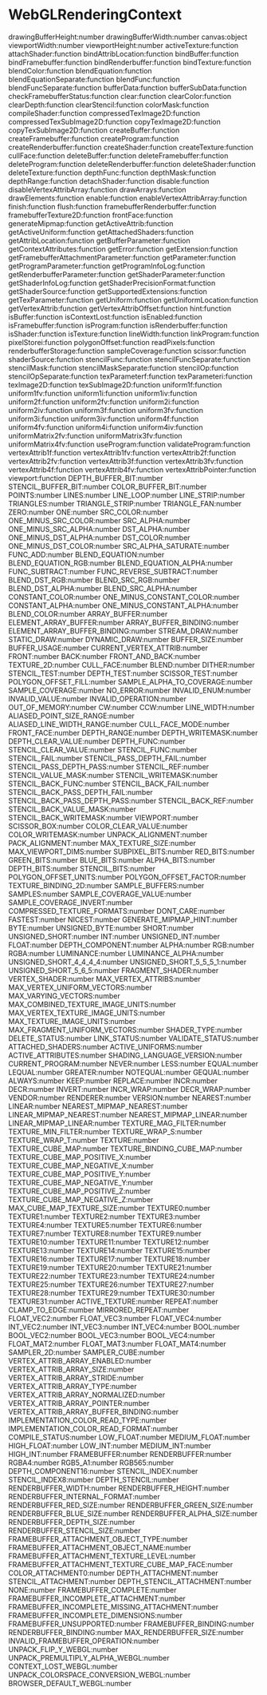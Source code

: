 # WebGLRenderingContext

drawingBufferHeight:number
drawingBufferWidth:number
canvas:object
viewportWidth:number
viewportHeight:number
activeTexture:function
attachShader:function
bindAttribLocation:function
bindBuffer:function
bindFramebuffer:function
bindRenderbuffer:function
bindTexture:function
blendColor:function
blendEquation:function
blendEquationSeparate:function
blendFunc:function
blendFuncSeparate:function
bufferData:function
bufferSubData:function
checkFramebufferStatus:function
clear:function
clearColor:function
clearDepth:function
clearStencil:function
colorMask:function
compileShader:function
compressedTexImage2D:function
compressedTexSubImage2D:function
copyTexImage2D:function
copyTexSubImage2D:function
createBuffer:function
createFramebuffer:function
createProgram:function
createRenderbuffer:function
createShader:function
createTexture:function
cullFace:function
deleteBuffer:function
deleteFramebuffer:function
deleteProgram:function
deleteRenderbuffer:function
deleteShader:function
deleteTexture:function
depthFunc:function
depthMask:function
depthRange:function
detachShader:function
disable:function
disableVertexAttribArray:function
drawArrays:function
drawElements:function
enable:function
enableVertexAttribArray:function
finish:function
flush:function
framebufferRenderbuffer:function
framebufferTexture2D:function
frontFace:function
generateMipmap:function
getActiveAttrib:function
getActiveUniform:function
getAttachedShaders:function
getAttribLocation:function
getBufferParameter:function
getContextAttributes:function
getError:function
getExtension:function
getFramebufferAttachmentParameter:function
getParameter:function
getProgramParameter:function
getProgramInfoLog:function
getRenderbufferParameter:function
getShaderParameter:function
getShaderInfoLog:function
getShaderPrecisionFormat:function
getShaderSource:function
getSupportedExtensions:function
getTexParameter:function
getUniform:function
getUniformLocation:function
getVertexAttrib:function
getVertexAttribOffset:function
hint:function
isBuffer:function
isContextLost:function
isEnabled:function
isFramebuffer:function
isProgram:function
isRenderbuffer:function
isShader:function
isTexture:function
lineWidth:function
linkProgram:function
pixelStorei:function
polygonOffset:function
readPixels:function
renderbufferStorage:function
sampleCoverage:function
scissor:function
shaderSource:function
stencilFunc:function
stencilFuncSeparate:function
stencilMask:function
stencilMaskSeparate:function
stencilOp:function
stencilOpSeparate:function
texParameterf:function
texParameteri:function
texImage2D:function
texSubImage2D:function
uniform1f:function
uniform1fv:function
uniform1i:function
uniform1iv:function
uniform2f:function
uniform2fv:function
uniform2i:function
uniform2iv:function
uniform3f:function
uniform3fv:function
uniform3i:function
uniform3iv:function
uniform4f:function
uniform4fv:function
uniform4i:function
uniform4iv:function
uniformMatrix2fv:function
uniformMatrix3fv:function
uniformMatrix4fv:function
useProgram:function
validateProgram:function
vertexAttrib1f:function
vertexAttrib1fv:function
vertexAttrib2f:function
vertexAttrib2fv:function
vertexAttrib3f:function
vertexAttrib3fv:function
vertexAttrib4f:function
vertexAttrib4fv:function
vertexAttribPointer:function
viewport:function
DEPTH_BUFFER_BIT:number
STENCIL_BUFFER_BIT:number
COLOR_BUFFER_BIT:number
POINTS:number
LINES:number
LINE_LOOP:number
LINE_STRIP:number
TRIANGLES:number
TRIANGLE_STRIP:number
TRIANGLE_FAN:number
ZERO:number
ONE:number
SRC_COLOR:number
ONE_MINUS_SRC_COLOR:number
SRC_ALPHA:number
ONE_MINUS_SRC_ALPHA:number
DST_ALPHA:number
ONE_MINUS_DST_ALPHA:number
DST_COLOR:number
ONE_MINUS_DST_COLOR:number
SRC_ALPHA_SATURATE:number
FUNC_ADD:number
BLEND_EQUATION:number
BLEND_EQUATION_RGB:number
BLEND_EQUATION_ALPHA:number
FUNC_SUBTRACT:number
FUNC_REVERSE_SUBTRACT:number
BLEND_DST_RGB:number
BLEND_SRC_RGB:number
BLEND_DST_ALPHA:number
BLEND_SRC_ALPHA:number
CONSTANT_COLOR:number
ONE_MINUS_CONSTANT_COLOR:number
CONSTANT_ALPHA:number
ONE_MINUS_CONSTANT_ALPHA:number
BLEND_COLOR:number
ARRAY_BUFFER:number
ELEMENT_ARRAY_BUFFER:number
ARRAY_BUFFER_BINDING:number
ELEMENT_ARRAY_BUFFER_BINDING:number
STREAM_DRAW:number
STATIC_DRAW:number
DYNAMIC_DRAW:number
BUFFER_SIZE:number
BUFFER_USAGE:number
CURRENT_VERTEX_ATTRIB:number
FRONT:number
BACK:number
FRONT_AND_BACK:number
TEXTURE_2D:number
CULL_FACE:number
BLEND:number
DITHER:number
STENCIL_TEST:number
DEPTH_TEST:number
SCISSOR_TEST:number
POLYGON_OFFSET_FILL:number
SAMPLE_ALPHA_TO_COVERAGE:number
SAMPLE_COVERAGE:number
NO_ERROR:number
INVALID_ENUM:number
INVALID_VALUE:number
INVALID_OPERATION:number
OUT_OF_MEMORY:number
CW:number
CCW:number
LINE_WIDTH:number
ALIASED_POINT_SIZE_RANGE:number
ALIASED_LINE_WIDTH_RANGE:number
CULL_FACE_MODE:number
FRONT_FACE:number
DEPTH_RANGE:number
DEPTH_WRITEMASK:number
DEPTH_CLEAR_VALUE:number
DEPTH_FUNC:number
STENCIL_CLEAR_VALUE:number
STENCIL_FUNC:number
STENCIL_FAIL:number
STENCIL_PASS_DEPTH_FAIL:number
STENCIL_PASS_DEPTH_PASS:number
STENCIL_REF:number
STENCIL_VALUE_MASK:number
STENCIL_WRITEMASK:number
STENCIL_BACK_FUNC:number
STENCIL_BACK_FAIL:number
STENCIL_BACK_PASS_DEPTH_FAIL:number
STENCIL_BACK_PASS_DEPTH_PASS:number
STENCIL_BACK_REF:number
STENCIL_BACK_VALUE_MASK:number
STENCIL_BACK_WRITEMASK:number
VIEWPORT:number
SCISSOR_BOX:number
COLOR_CLEAR_VALUE:number
COLOR_WRITEMASK:number
UNPACK_ALIGNMENT:number
PACK_ALIGNMENT:number
MAX_TEXTURE_SIZE:number
MAX_VIEWPORT_DIMS:number
SUBPIXEL_BITS:number
RED_BITS:number
GREEN_BITS:number
BLUE_BITS:number
ALPHA_BITS:number
DEPTH_BITS:number
STENCIL_BITS:number
POLYGON_OFFSET_UNITS:number
POLYGON_OFFSET_FACTOR:number
TEXTURE_BINDING_2D:number
SAMPLE_BUFFERS:number
SAMPLES:number
SAMPLE_COVERAGE_VALUE:number
SAMPLE_COVERAGE_INVERT:number
COMPRESSED_TEXTURE_FORMATS:number
DONT_CARE:number
FASTEST:number
NICEST:number
GENERATE_MIPMAP_HINT:number
BYTE:number
UNSIGNED_BYTE:number
SHORT:number
UNSIGNED_SHORT:number
INT:number
UNSIGNED_INT:number
FLOAT:number
DEPTH_COMPONENT:number
ALPHA:number
RGB:number
RGBA:number
LUMINANCE:number
LUMINANCE_ALPHA:number
UNSIGNED_SHORT_4_4_4_4:number
UNSIGNED_SHORT_5_5_5_1:number
UNSIGNED_SHORT_5_6_5:number
FRAGMENT_SHADER:number
VERTEX_SHADER:number
MAX_VERTEX_ATTRIBS:number
MAX_VERTEX_UNIFORM_VECTORS:number
MAX_VARYING_VECTORS:number
MAX_COMBINED_TEXTURE_IMAGE_UNITS:number
MAX_VERTEX_TEXTURE_IMAGE_UNITS:number
MAX_TEXTURE_IMAGE_UNITS:number
MAX_FRAGMENT_UNIFORM_VECTORS:number
SHADER_TYPE:number
DELETE_STATUS:number
LINK_STATUS:number
VALIDATE_STATUS:number
ATTACHED_SHADERS:number
ACTIVE_UNIFORMS:number
ACTIVE_ATTRIBUTES:number
SHADING_LANGUAGE_VERSION:number
CURRENT_PROGRAM:number
NEVER:number
LESS:number
EQUAL:number
LEQUAL:number
GREATER:number
NOTEQUAL:number
GEQUAL:number
ALWAYS:number
KEEP:number
REPLACE:number
INCR:number
DECR:number
INVERT:number
INCR_WRAP:number
DECR_WRAP:number
VENDOR:number
RENDERER:number
VERSION:number
NEAREST:number
LINEAR:number
NEAREST_MIPMAP_NEAREST:number
LINEAR_MIPMAP_NEAREST:number
NEAREST_MIPMAP_LINEAR:number
LINEAR_MIPMAP_LINEAR:number
TEXTURE_MAG_FILTER:number
TEXTURE_MIN_FILTER:number
TEXTURE_WRAP_S:number
TEXTURE_WRAP_T:number
TEXTURE:number
TEXTURE_CUBE_MAP:number
TEXTURE_BINDING_CUBE_MAP:number
TEXTURE_CUBE_MAP_POSITIVE_X:number
TEXTURE_CUBE_MAP_NEGATIVE_X:number
TEXTURE_CUBE_MAP_POSITIVE_Y:number
TEXTURE_CUBE_MAP_NEGATIVE_Y:number
TEXTURE_CUBE_MAP_POSITIVE_Z:number
TEXTURE_CUBE_MAP_NEGATIVE_Z:number
MAX_CUBE_MAP_TEXTURE_SIZE:number
TEXTURE0:number
TEXTURE1:number
TEXTURE2:number
TEXTURE3:number
TEXTURE4:number
TEXTURE5:number
TEXTURE6:number
TEXTURE7:number
TEXTURE8:number
TEXTURE9:number
TEXTURE10:number
TEXTURE11:number
TEXTURE12:number
TEXTURE13:number
TEXTURE14:number
TEXTURE15:number
TEXTURE16:number
TEXTURE17:number
TEXTURE18:number
TEXTURE19:number
TEXTURE20:number
TEXTURE21:number
TEXTURE22:number
TEXTURE23:number
TEXTURE24:number
TEXTURE25:number
TEXTURE26:number
TEXTURE27:number
TEXTURE28:number
TEXTURE29:number
TEXTURE30:number
TEXTURE31:number
ACTIVE_TEXTURE:number
REPEAT:number
CLAMP_TO_EDGE:number
MIRRORED_REPEAT:number
FLOAT_VEC2:number
FLOAT_VEC3:number
FLOAT_VEC4:number
INT_VEC2:number
INT_VEC3:number
INT_VEC4:number
BOOL:number
BOOL_VEC2:number
BOOL_VEC3:number
BOOL_VEC4:number
FLOAT_MAT2:number
FLOAT_MAT3:number
FLOAT_MAT4:number
SAMPLER_2D:number
SAMPLER_CUBE:number
VERTEX_ATTRIB_ARRAY_ENABLED:number
VERTEX_ATTRIB_ARRAY_SIZE:number
VERTEX_ATTRIB_ARRAY_STRIDE:number
VERTEX_ATTRIB_ARRAY_TYPE:number
VERTEX_ATTRIB_ARRAY_NORMALIZED:number
VERTEX_ATTRIB_ARRAY_POINTER:number
VERTEX_ATTRIB_ARRAY_BUFFER_BINDING:number
IMPLEMENTATION_COLOR_READ_TYPE:number
IMPLEMENTATION_COLOR_READ_FORMAT:number
COMPILE_STATUS:number
LOW_FLOAT:number
MEDIUM_FLOAT:number
HIGH_FLOAT:number
LOW_INT:number
MEDIUM_INT:number
HIGH_INT:number
FRAMEBUFFER:number
RENDERBUFFER:number
RGBA4:number
RGB5_A1:number
RGB565:number
DEPTH_COMPONENT16:number
STENCIL_INDEX:number
STENCIL_INDEX8:number
DEPTH_STENCIL:number
RENDERBUFFER_WIDTH:number
RENDERBUFFER_HEIGHT:number
RENDERBUFFER_INTERNAL_FORMAT:number
RENDERBUFFER_RED_SIZE:number
RENDERBUFFER_GREEN_SIZE:number
RENDERBUFFER_BLUE_SIZE:number
RENDERBUFFER_ALPHA_SIZE:number
RENDERBUFFER_DEPTH_SIZE:number
RENDERBUFFER_STENCIL_SIZE:number
FRAMEBUFFER_ATTACHMENT_OBJECT_TYPE:number
FRAMEBUFFER_ATTACHMENT_OBJECT_NAME:number
FRAMEBUFFER_ATTACHMENT_TEXTURE_LEVEL:number
FRAMEBUFFER_ATTACHMENT_TEXTURE_CUBE_MAP_FACE:number
COLOR_ATTACHMENT0:number
DEPTH_ATTACHMENT:number
STENCIL_ATTACHMENT:number
DEPTH_STENCIL_ATTACHMENT:number
NONE:number
FRAMEBUFFER_COMPLETE:number
FRAMEBUFFER_INCOMPLETE_ATTACHMENT:number
FRAMEBUFFER_INCOMPLETE_MISSING_ATTACHMENT:number
FRAMEBUFFER_INCOMPLETE_DIMENSIONS:number
FRAMEBUFFER_UNSUPPORTED:number
FRAMEBUFFER_BINDING:number
RENDERBUFFER_BINDING:number
MAX_RENDERBUFFER_SIZE:number
INVALID_FRAMEBUFFER_OPERATION:number
UNPACK_FLIP_Y_WEBGL:number
UNPACK_PREMULTIPLY_ALPHA_WEBGL:number
CONTEXT_LOST_WEBGL:number
UNPACK_COLORSPACE_CONVERSION_WEBGL:number
BROWSER_DEFAULT_WEBGL:number